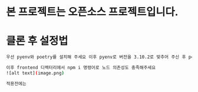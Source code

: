 # 본 프로젝트는 오픈소스 프로젝트입니다.

# 클론 후 설정법
```bash
우선 pyenv와 poetry를 설치해 주세요 이후 pyenv로 버전을 3.10.2로 맞추어 주신 후 poetry env use python or python3 or python3.10.2를 설정해 주신 후 poetry shell로 들어간 후 poetry install로 의존성을 맞추어주세요

이후 frontend 디렉터리에서 npm i 명령어로 노드 의존성도 충족해주세요
![alt text](image.png)
```


```bash
적용전에는
```